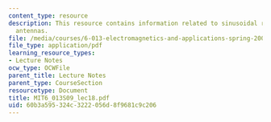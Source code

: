 ```yaml
---
content_type: resource
description: This resource contains information related to sinusoidal radiation by
  antennas.
file: /media/courses/6-013-electromagnetics-and-applications-spring-2009/60b3a595324c3222056d8f9681c9c206_MIT6_013S09_lec18.pdf
file_type: application/pdf
learning_resource_types:
- Lecture Notes
ocw_type: OCWFile
parent_title: Lecture Notes
parent_type: CourseSection
resourcetype: Document
title: MIT6_013S09_lec18.pdf
uid: 60b3a595-324c-3222-056d-8f9681c9c206
---
```

